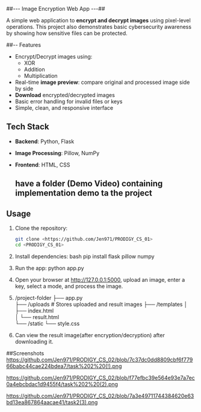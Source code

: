 ##--- Image Encryption Web App  ---##

A simple web application to **encrypt and decrypt images** using pixel-level operations. This project also demonstrates basic cybersecurity awareness by showing how sensitive files can be protected.

##-- Features

- Encrypt/Decrypt images using:
  - XOR
  - Addition
  - Multiplication
- Real-time **image preview**: compare original and processed image side by side
- **Download** encrypted/decrypted images
- Basic error handling for invalid files or keys
- Simple, clean, and responsive interface

## Tech Stack

- **Backend**: Python, Flask
- **Image Processing**: Pillow, NumPy
- **Frontend**: HTML, CSS

  ## have a folder (Demo Video) containing implementation demo ta the project ##

## Usage

1. Clone the repository:
   ```bash
   git clone <https://github.com/Jen971/PRODIGY_CS_01>
   cd <PRODIGY_CS_01>
2. Install dependencies:
bash
pip install flask pillow numpy

3. Run the app:
   python app.py

4. Open your browser at http://127.0.0.1:5000, upload an image, enter a key, select a mode, and process the image.


5. /project-folder
├── app.py            
├── /uploads            # Stores uploaded and result images
├── /templates
│   ├── index.html     
│   └── result.html     
└── /static
    └── style.css  
6. Can view the result image(after encryption/decryption) after downloading it.

##Screenshots
https://github.com/Jen971/PRODIGY_CS_02/blob/7c37dc0dd8809cbf6f77966babc44cae224bdea7/task%202%20(!).png

https://github.com/Jen971/PRODIGY_CS_02/blob/f77efbc39e564e93e7a7ec0a4ebcbdac1d9455f4/task%202%20(2).png

https://github.com/Jen971/PRODIGY_CS_02/blob/7a3e49711744384620e63bd13ea867864aacae41/task2(3).png

